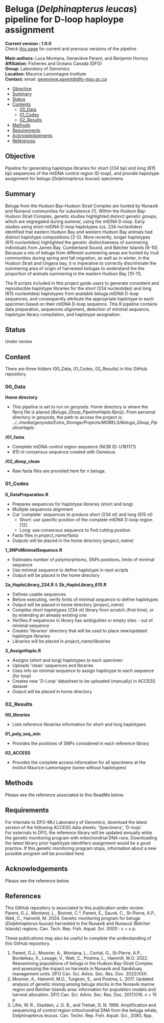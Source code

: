 # Beluga (_Delphinapterus leucas_) pipeline for D-loop haploype assignment

**Current version : 1.0.0**  
Check [this page](https://github.com/GenomicsMLI-DFO/Beluga_Dloop_PipelineHaplo/releases) for current and previous versions of the pipeline

__Main authors:__   Luca Montana, Geneviève Parent, and Benjamin Hornoy   
__Affiliation:__    Fisheries and Oceans Canada (DFO)  
__Group:__          Laboratory of Genomics  
__Location:__       Maurice Lamontagne Institute  
__Contact:__        email: genevieve.parent@dfo-mpo.gc.ca  


- [Objective](#objective)
- [Summary](#summary)
- [Status](#status)
- [Contents](#contents)
  + [00_Data](#00_Data)
  + [01_Codes](#01_Codes)
  + [02_Results](#02_Results)
- [Methods](#methods)
- [Requirements](#requirements)
- [Acknowledgements](#acknowledgements)
- [References](#references)


## Objective
Pipeline for generating haplotype libraries for short (234 bp) and long (615 bp) sequences of the mtDNA control region (D-loop), and provide haplotype assignment for beluga (*Delphinapterus leucas*) specimens


## Summary
Beluga from the Hudson Bay-Hudson Strait Complex are hunted by Nunavik and Nunavut communities for subsistence [1]. Within the Hudson Bay-Hudson Strait Complex, genetic studies highlighted distinct genetic groups, which are segregated during summer, using the mtDNA D-loop. Early studies using short mtDNA D-loop haplotypes (ca. 234 nucleotides) identified that eastern Hudson Bay and western Hudson Bay animals had distinct haplotype compositions [2-5]. More recently, longer haplotypes (615 nucleotides) highlighted the genetic distinctiveness of summering individuals from James Bay, Cumberland Sound, and Balcher Islands [6-10]. Because a mix of beluga from different summering areas are hunted by Inuit communities during spring and fall migration, as well as in winter, in the Hudson Strait and Ungava bay, it is imperative to correctly discriminate the summering area of origin of harvested belugas to understand the the proportion of animals summering in the eastern Hudson Bay [10-11].  
  
The R scripts included in this project guide users to generate consistent and reproducible haplotype libraries for the short (234 nucleotides) and long (615 nucleotides) haplotypes from available beluga mtDNA D-loop sequences, and consequently attribute the appropriate haplotype to each specimen based on their mtDNA D-loop sequence. This R pipeline contains data preparation, sequences alignment, detection of minimal sequence, haplotype library compilation, and haplotype assignation.


## Status
Under review


## Content
There are three folders (00_Data, 01_Codes, 02_Results) in this GitHub repository.

### 00_Data
**Home directory**  
* This pipeline is set to run on *genyoda*. Home directory is where the Rproj file is placed (*Beluga_Dloop_PipelineHaplo.Rproj*). From personal directory in *genyoda*, the path to access the project is: *../../media/genyoda/Extra_Storage/Projects/MOBELS/Beluga_Dloop_PipelineHaplo*
  
**/01_fasta**
* Complete mtDNA control region sequence (NCBI ID: *U18117.1*)  
* 615 nt consensus sequence created with Geneious  
  
**/02_dloop_clean**  
* Raw fasta files are provided here for n beluga.  
  
### 01_Codes
**0_DataPreparation.R**  
* Prepares sequences for haplotype libraries (short and long)  
* Mulitple sequences alignment  
* Cut 'complete' sequences to produce short (234 nt) and long (615 nt)  
    - Short: use specific position of the complete mtDNA D-loop region [12]  
    - Long: use consensus sequence to find cutting position  
* Fasta files in *project_name*/fasta
* Outputs will be placed in the home directory (*project_name*)  
  
**1_SNPsMinimalSequence.R**  
* Estimates number of polymorphisms, SNPs positions, limits of minimal sequence  
* Use minimal sequence to define haplotype in next scripts  
* Output will be placed in the home directory  

**2a_HaploLibrary_234.R** & **2b_HaploLibrary_615.R**
* Defines usable sequences
* Before executing, verify limits of minimal sequence to define haplotypes
* Output will be placed in home directory (*project_name*)  
* Compiles short haplotypes (234 nt) library from scratch (first time), or by extending an already existing one
* Verifies if sequences in library has ambiguities or empty sites - out of minimal sequence
* Creates 'libraries' directory that will be used to place new/updated haplotype libraries
* Libraries will be placed in *project_name*/libraries  
  
**3_AssignHaplo.R**  
* Assigns (short and long) haplotypes to each specimen 
* Uploads 'clean' sequences and libraries  
* Uses info on minimal sequence to assign haplotype to each sequence (for loop)  
* Creates new 'D-Loop' datasheet to be uploaded (manually) in ACCESS dataset
* Output will be placed in home directory  

### 02_Results
**00_libraries**
* Lists reference librairies information for short and long haplotypes

**01_poly_seq_min**
* Provides the positions of SNPs considered in each reference library
 
**02_ACCESS**
* Provides the complete access information for all specimens at the Institut Maurice-Lamontagne (some without haplotypes)
  

## Methods
Please see the reference associated to this ReadMe below.


## Requirements
For internals to DFO-MLI Laboratory of Genomics, download the latest version of the following ACCESS data sheets: 'Specimens', 'D-loop'.   
For externals to DFO, the reference library will be updated annually while the genetic monitoring program with mitochondrial DNA runs. Downloading the latest library prior haplotype identifiers assignment would be a good practice. If this genetic monitoring program stops, information about a new possible program will be provided here.


## Acknowledgements
Please see the reference below.


## References
This GitHub repository is associated to this publication under review: Parent, G.J.*, Montana, L.*, Bonnet, C.*, Parent, É., Sauvé, C., St-Pierre, A.P., Watt, C., Hammill, M. 2024. Genetic monitoring program for beluga (*Delphinapterus leucas*) harvested in the Nunavik and Nunavut (Belcher Islands) regions. Can. Tech. Rep. Fish. Aquat. Sci. 0000 : v + x p.

These publications may also be useful to complete the understanding of this GitHub repository.
1. Parent, G.J., Mosnier, A., Montana, L., Cortial, G., St-Pierre, A.P., Bordeleau, X., Lesage, V., Watt, C., Postma, L., Hammill, M.O. 2022. Reexamining populations of beluga in the Hudson Bay-Strait Complex and assessing the impact on harvests in Nunavik and Sanikiluaq management units.  DFO Can. Sci. Advis. Sec. Res. Doc. 2022/XXX.
2. Mosnier, A., Hammill, M.O., Turgeon, S., and Postma, L. 2017. Updated analysis of genetic mixing among beluga stocks in the Nunavik marine region and Belcher Islands area: information for population models and harvest allocation. DFO Can. Sci. Advis. Sec. Res. Doc. 2017/016. v + 15 p
3. Lillie, W. R., Gladden, J. G. B., and Tretiak, D. N. 1996. Amplification and sequencing of control region mitochondrial DNA from the beluga whale, Delphinapterus leucas. Can. Techn. Rep. Fish. Aquat. Sci., 2080, 8pp.  

